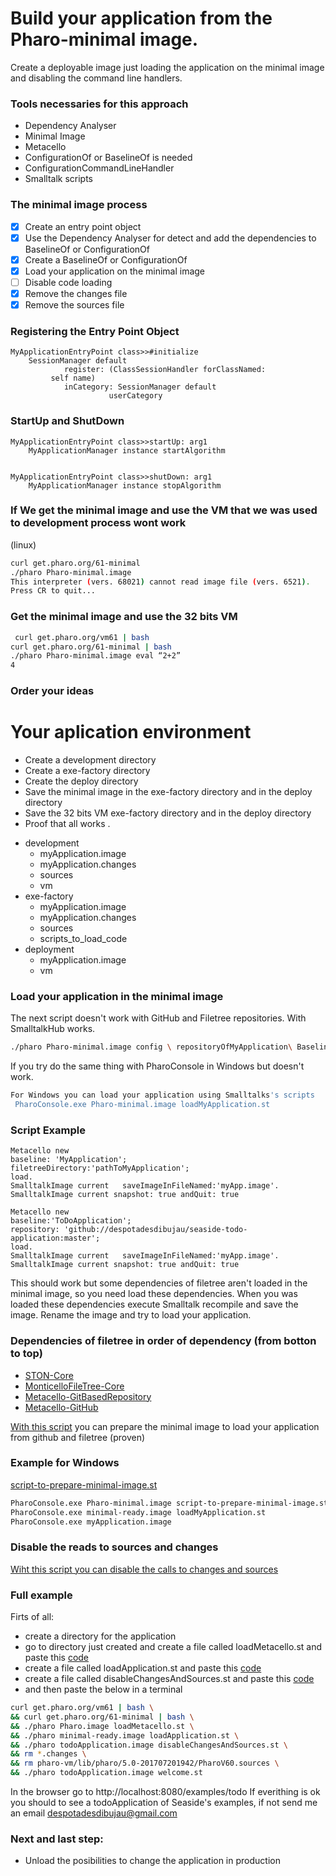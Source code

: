 # Build your application from the Pharo-minimal image.
Create a deployable image just  loading the application on the minimal image and disabling the command line handlers.
### Tools necessaries for this approach
- Dependency Analyser
- Minimal Image
- Metacello
- ConfigurationOf or BaselineOf is needed
- ConfigurationCommandLineHandler 
- Smalltalk scripts
### The minimal image process
- [x] Create an entry point object
- [x] Use the Dependency Analyser for detect and add the dependencies to BaselineOf or ConfigurationOf
- [x] Create a BaselineOf or ConfigurationOf
- [x] Load your application on the minimal image
- [ ] Disable code loading
- [x] Remove the changes file
- [x] Remove the sources file
### Registering the Entry Point Object

```st
MyApplicationEntryPoint class>>#initialize
    SessionManager default
            register: (ClassSessionHandler forClassNamed: 
         self name)
            inCategory: SessionManager default 
                      userCategory
```


### StartUp and ShutDown
```st
MyApplicationEntryPoint class>>startUp: arg1
    MyApplicationManager instance startAlgorithm


MyApplicationEntryPoint class>>shutDown: arg1
    MyApplicationManager instance stopAlgorithm
 ```
 
### If We get the minimal image and use the VM that we was used to development process wont work
(linux)
```sh
curl get.pharo.org/61-minimal
./pharo Pharo-minimal.image
This interpreter (vers. 68021) cannot read image file (vers. 6521).
Press CR to quit...

```
 ### Get the minimal image and use the 32 bits VM
 
```sh
 curl get.pharo.org/vm61 | bash
curl get.pharo.org/61-minimal | bash
./pharo Pharo-minimal.image eval “2+2”
4
```
 ### Order your ideas
 # Your aplication environment

- Create a development directory
- Create a exe-factory directory
- Create the deploy directory
- Save the minimal image in the exe-factory directory and in the deploy directory
- Save the 32 bits VM exe-factory directory and in the deploy directory
- Proof that all works
.

 * development
   * myApplication.image
   * myApplication.changes
   * sources
   * vm
 * exe-factory
   * myApplication.image
   * myApplication.changes
   * sources
   * scripts_to_load_code
 * deployment
   * myApplication.image
   * vm


### Load your application in the minimal image
The next script doesn't work with GitHub and Filetree repositories. 
With SmalltalkHub works.
```sh
./pharo Pharo-minimal.image config \ repositoryOfMyApplication\ BaselineOfMyApplication\ --install=baseline

```


If you try do the same thing with PharoConsole in Windows but doesn't work.
```sh
For Windows you can load your application using Smalltalks's scripts
 PharoConsole.exe Pharo-minimal.image loadMyApplication.st
```
### Script Example

```st
Metacello new
baseline: 'MyApplication';
filetreeDirectory:'pathToMyApplication';
load.
SmalltalkImage current   saveImageInFileNamed:'myApp.image'.
SmalltalkImage current snapshot: true andQuit: true
```

```st
Metacello new
baseline:'ToDoApplication';
repository: 'github://despotadesdibujau/seaside-todo-application:master';
load.
SmalltalkImage current   saveImageInFileNamed:'myApp.image'.
SmalltalkImage current snapshot: true andQuit: true
```
This should work but some dependencies of filetree aren't loaded in the minimal image, so you need load these dependencies.
When you was loaded these dependencies execute Smalltalk recompile and save the image.
Rename the image and try to load your application.
### Dependencies of filetree in order of dependency (from botton to top)

  - [STON-Core](https://ci.inria.fr/pharo-contribution/job/EnterprisePharoBook/lastSuccessfulBuild/artifact/book-result/STON/STON.html)
  - [MonticelloFileTree-Core](https://gist.github.com/despotadesdibujau/c4e60ba35430f650ae1d3a9d52dc8788)
  - [Metacello-GitBasedRepository](https://gist.github.com/despotadesdibujau/172b75e19970b3ceb5ba2337e53c3088)
  - [Metacello-GitHub](https://gist.github.com/despotadesdibujau/053dcd8ff12bf84977aaf862b70fac76)
  
 [With this script](https://gist.github.com/despotadesdibujau/804115f5be69554a047ad2e3ecd0b201) you can prepare the minimal image to load your application from github and filetree (proven)
 ### Example for Windows
 [script-to-prepare-minimal-image.st](https://gist.github.com/despotadesdibujau/804115f5be69554a047ad2e3ecd0b201)
 ```bash
 PharoConsole.exe Pharo-minimal.image script-to-prepare-minimal-image.st
PharoConsole.exe minimal-ready.image loadMyApplication.st
PharoConsole.exe myApplication.image
 ```

 ### Disable the reads to sources and changes
 [Wiht this script you can disable the calls to changes and sources](https://gist.github.com/despotadesdibujau/5c26d74763005a7e6bcf67954de811ef)
 
 
### Full example
Firts of all:
- create a directory for the application
- go to directory just created and create a file called loadMetacello.st and paste this [code](https://gist.github.com/despotadesdibujau/804115f5be69554a047ad2e3ecd0b201)
- create a file called loadApplication.st and paste this [code](https://gist.github.com/despotadesdibujau/27e07f8fee24007675d747da22da3aaa)
- create a file called disableChangesAndSources.st and paste this [code](https://gist.github.com/despotadesdibujau/5c26d74763005a7e6bcf67954de811ef)
- and then paste the below in a terminal
 ```sh
curl get.pharo.org/vm61 | bash \
&& curl get.pharo.org/61-minimal | bash \
&& ./pharo Pharo.image loadMetacello.st \
&& ./pharo minimal-ready.image loadApplication.st \
&& ./pharo todoApplication.image disableChangesAndSources.st \
&& rm *.changes \
&& rm pharo-vm/lib/pharo/5.0-201707201942/PharoV60.sources \
&& ./pharo todoApplication.image welcome.st
 ```
In the browser go to http://localhost:8080/examples/todo
If everithing is ok you should to see a todoApplication of Seaside's examples, if not send me an email despotadesdibujau@gmail.com


 ### Next and last step:
 - Unload the posibilities to change the application in production
 
